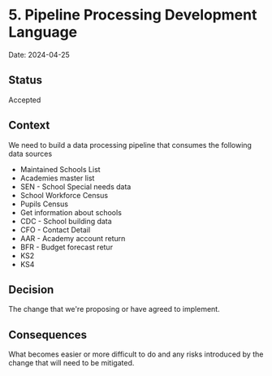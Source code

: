 # 5. Pipeline Processing Development Language

Date: 2024-04-25

## Status

Accepted

## Context

We need to build a data processing pipeline that consumes the following data sources

* Maintained Schools List
* Academies master list 
* SEN - School Special needs data
* School Workforce Census 
* Pupils Census 
* Get information about schools 
* CDC - School building data
* CFO - Contact Detail 
* AAR - Academy account return
* BFR - Budget forecast retur 
* KS2 
* KS4 

## Decision

The change that we're proposing or have agreed to implement.

## Consequences

What becomes easier or more difficult to do and any risks introduced by the change that will need to be mitigated.
